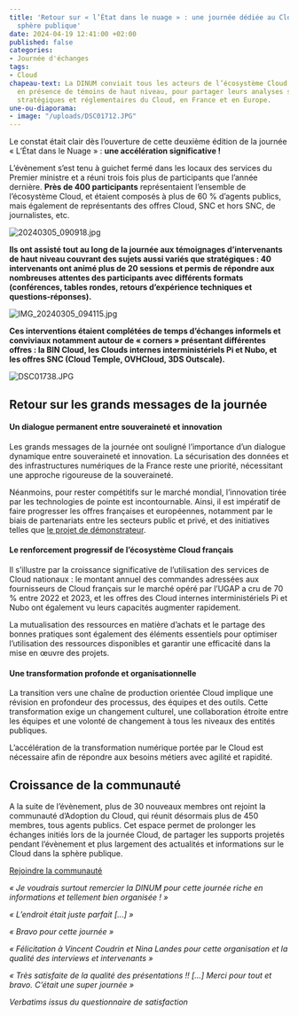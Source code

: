 ```yaml
---
title: 'Retour sur « l’État dans le nuage » : une journée dédiée au Cloud dans la
  sphère publique'
date: 2024-04-19 12:41:00 +02:00
published: false
categories:
- Journée d'échanges
tags:
- Cloud
chapeau-text: La DINUM conviait tous les acteurs de l’écosystème Cloud le 5 mars dernier,
  en présence de témoins de haut niveau, pour partager leurs analyses sur les évolutions
  stratégiques et réglementaires du Cloud, en France et en Europe.
une-ou-diaporama:
- image: "/uploads/DSC01712.JPG"
---
```


Le constat était clair dès l’ouverture de cette deuxième édition de la journée « L’État dans le Nuage » : **une accélération significative !** 

L’évènement s’est tenu à guichet fermé dans les locaux des services du Premier ministre et a réuni trois fois plus de participants que l’année dernière. **Près de 400 participants** représentaient l’ensemble de l’écosystème Cloud, et étaient composés à plus de 60 % d’agents publics, mais également de représentants des offres Cloud, SNC et hors SNC, de journalistes, etc.

![20240305_090918.jpg](/uploads/20240305_090918.jpg)

**Ils ont assisté tout au long de la journée aux témoignages d’intervenants de haut niveau couvrant des sujets aussi variés que stratégiques : 40 intervenants ont animé plus de 20 sessions et permis de répondre aux nombreuses attentes des participants avec différents formats (conférences, tables rondes, retours d’expérience techniques et questions-réponses).** 

![IMG_20240305_094115.jpg](/uploads/IMG_20240305_094115.jpg)

**Ces interventions étaient complétées de temps d’échanges informels et conviviaux notamment autour de « corners » présentant différentes offres : la BIN Cloud, les Clouds internes interministériels Pi et Nubo, et les offres SNC (Cloud Temple, OVHCloud, 3DS Outscale).**

![DSC01738.JPG](/uploads/DSC01738.JPG)

## **Retour sur les grands messages de la journée**

#### **Un dialogue permanent entre souveraineté et innovation**

Les grands messages de la journée ont souligné l’importance d’un dialogue dynamique entre souveraineté et innovation. La sécurisation des données et des infrastructures numériques de la France reste une priorité, nécessitant une approche rigoureuse de la souveraineté.

Néanmoins, pour rester compétitifs sur le marché mondial, l’innovation tirée par les technologies de pointe est incontournable. Ainsi, il est impératif de faire progresser les offres françaises et européennes, notamment par le biais de partenariats entre les secteurs public et privé, et des initiatives telles que [le projet de démonstrateur](https://www.numerique.gouv.fr/espace-presse/letat-publie-son-recueil-des-besoins-des-projets-informatiques-publics-en-matiere-de-cloud-de-confiance/).

#### **Le renforcement progressif de l’écosystème Cloud français**

Il s’illustre par la croissance significative de l’utilisation des services de Cloud nationaux : le montant annuel des commandes adressées aux fournisseurs de Cloud français sur le marché opéré par l’UGAP a cru de 70 % entre 2022 et 2023, et les offres des Cloud internes interministériels Pi et Nubo ont également vu leurs capacités augmenter rapidement.

La mutualisation des ressources en matière d’achats et le partage des bonnes pratiques sont également des éléments essentiels pour optimiser l’utilisation des ressources disponibles et garantir une efficacité dans la mise en œuvre des projets.

#### **Une transformation profonde et organisationnelle**

La transition vers une chaîne de production orientée Cloud implique une révision en profondeur des processus, des équipes et des outils. Cette transformation exige un changement culturel, une collaboration étroite entre les équipes et une volonté de changement à tous les niveaux des entités publiques.

L’accélération de la transformation numérique portée par le Cloud est nécessaire afin de répondre aux besoins métiers avec agilité et rapidité.

## **Croissance de la communauté**

A la suite de l’évènement, plus de 30 nouveaux membres ont rejoint la communauté d’Adoption du Cloud, qui réunit désormais plus de 450 membres, tous agents publics. Cet espace permet de prolonger les échanges initiés lors de la journée Cloud, de partager les supports projetés pendant l’évènement et plus largement des actualités et informations sur le Cloud dans la sphère publique.

[Rejoindre la communauté](https://www.numerique.gouv.fr/services/cloud/)

*« Je voudrais surtout remercier la DINUM pour cette journée riche en informations et tellement bien organisée ! »*

*« L’endroit était juste parfait […] »*

*« Bravo pour cette journée »* 

*« Félicitation à Vincent Coudrin et Nina Landes pour cette organisation et la qualité des interviews et intervenants »*

*« Très satisfaite de la qualité des présentations !! […] Merci pour tout et bravo. C’était une super journée »*

*Verbatims issus du questionnaire de satisfaction*
